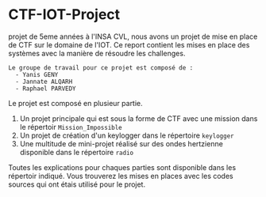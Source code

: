 # CTF-IOT-Project
projet de 5eme années à l'INSA CVL, nous avons un projet de mise en place de CTF sur le domaine de l'IOT. Ce report contient les mises en place des systèmes avec la manière de résoudre les challenges.

```text
Le groupe de travail pour ce projet est composé de :
  - Yanis GENY
  - Jannate ALQARH
  - Raphael PARVEDY
```

Le projet est composé en plusieur partie.
 1. Un projet principale qui est sous la forme de CTF avec une mission dans le répertoir `Mission_Impossible`
 2. Un projet de création d'un keylogger dans le répertoire `keylogger`
 3. Une multitude de mini-projet réalisé sur des ondes hertzienne disponible dans le répertoire `radio`

Toutes les explications pour chaques parties sont disponible dans les répertoir indiqué. Vous trouverez les mises en places avec les codes sources qui ont étais utilisé pour le projet.
